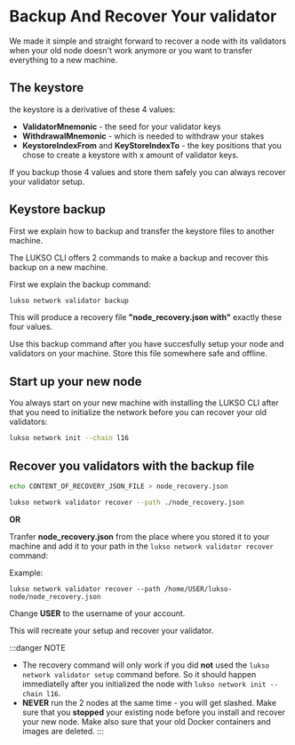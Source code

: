 # Backup And Recover Your validator

We made it simple and straight forward to recover a node with its validators when your old node doesn't work anymore or you want to transfer everything to a new machine.

## The keystore

 the keystore is a derivative of these 4 values:

* **ValidatorMnemonic** - the seed for your validator keys
* **WithdrawalMnemonic** - which is needed to withdraw your stakes
* **KeystoreIndexFrom** and **KeyStoreIndexTo** - the key positions that you chose to create a keystore with x amount of validator keys.

If you backup those 4 values and store them safely you can always recover your validator setup.

## Keystore backup

First we explain how to backup and transfer the keystore files to another machine.

The LUKSO CLI offers 2 commands to make a backup and recover this backup on a new machine.

First we explain the backup command:

```bash
lukso network validator backup
```
This will produce a recovery file **"node_recovery.json with"** exactly these four values.

Use this backup command after you have succesfully setup your node and validators on your machine. Store this file somewhere safe and offline.

## Start up your new node

You always start on your new machine with installing the LUKSO CLI after that you need to initialize the network before you can recover your old validators:

```bash
lukso network init --chain l16
```

## Recover you validators with the backup file
```bash
echo CONTENT_OF_RECOVERY_JSON_FILE > node_recovery.json
```
```bash
lukso network validator recover --path ./node_recovery.json
```
**OR**

Tranfer **node_recovery.json** from the place where you stored it to your machine and add it to your path in the `lukso network validator recover` command:

Example:
```
lukso network validator recover --path /home/USER/lukso-node/node_recovery.json
```
Change **USER** to the username of your account.

This will recreate your setup and recover your validator.


:::danger
NOTE

* The recovery command will only work if you did **not** used the `lukso network validator setup` command before. So it should happen immediatelly after you initialized the node with `lukso network init --chain l16`.
* **NEVER** run the 2 nodes at the same time - you will get slashed. Make sure that you **stopped** your existing node before you install and recover your new node. Make also sure that your old Docker containers and images are deleted.
:::
